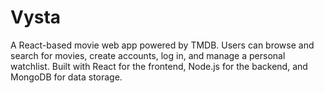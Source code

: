 # Vysta
A React-based movie web app powered by TMDB. Users can browse and search for movies, create accounts, log in, and manage a personal watchlist. Built with React for the frontend, Node.js for the backend, and MongoDB for data storage.
